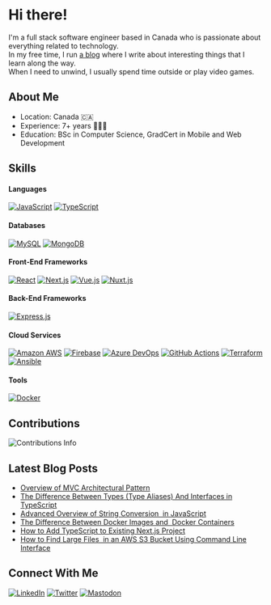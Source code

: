 # Hi there!

I'm a full stack software engineer based in Canada who is passionate about everything related to technology. <br>
In my free time, I run [a blog](https://blog.savetchuk.com/) where I write about interesting things that I learn along the way. <br>
When I need to unwind, I usually spend time outside or play video games.

## About Me
- Location: Canada 🇨🇦
- Experience: 7+ years 🧑🏻‍💻
- Education: BSc in Computer Science, GradCert in Mobile and Web Development

## Skills

#### Languages
[![JavaScript](https://img.shields.io/badge/JavaScript-F0DB4F?style=for-the-badge&logo=javascript&logoColor=323330)](https://github.com/rummyze)
[![TypeScript](https://img.shields.io/badge/TypeScript-007BCD?style=for-the-badge&logo=typescript&logoColor=white)](https://github.com/rummyze)

#### Databases
[![MySQL](https://img.shields.io/badge/MySQL-3E6E93?style=for-the-badge&logo=mysql&logoColor=white)](https://github.com/rummyze)
[![MongoDB](https://img.shields.io/badge/MongoDB-0FA14C?style=for-the-badge&logo=mongodb&logoColor=white)](https://github.com/rummyze)

#### Front-End Frameworks
[![React](https://img.shields.io/badge/React-282c34?style=for-the-badge&logo=react&logoColor=white)](https://github.com/rummyze)
[![Next.js](https://img.shields.io/badge/next.js-282c34?style=for-the-badge&logo=nextdotjs&logoColor=white)](https://github.com/rummyze)
[![Vue.js](https://img.shields.io/badge/Vue.js-35495E?style=for-the-badge&logo=vuedotjs&logoColor=4FC08D)](https://github.com/rummyze)
[![Nuxt.js](https://img.shields.io/badge/nuxt.js-35495E?style=for-the-badge&logo=nuxtdotjs&logoColor=white)](https://github.com/rummyze)

#### Back-End Frameworks
[![Express.js](https://img.shields.io/badge/Express.js-000000?style=for-the-badge&logo=express&logoColor=white)](https://github.com/rummyze)

#### Cloud Services
[![Amazon AWS](https://img.shields.io/badge/Amazon_AWS-FF9900?style=for-the-badge&logo=amazonaws&logoColor=white)](https://github.com/rummyze)
[![Firebase](https://img.shields.io/badge/firebase-F68410?style=for-the-badge&logo=firebase&logoColor=white)](https://github.com/rummyze)
[![Azure DevOps](https://img.shields.io/badge/Azure_DevOps-0078D7?style=for-the-badge&logo=azure-devops&logoColor=white)](https://github.com/rummyze)
[![GitHub Actions](https://img.shields.io/badge/GitHub_Actions-2088FF?style=for-the-badge&logo=github-actions&logoColor=white)](https://github.com/rummyze)
[![Terraform](https://img.shields.io/badge/Terraform-7B42BC?style=for-the-badge&logo=terraform&logoColor=white)](https://github.com/rummyze)
[![Ansible](https://img.shields.io/badge/Ansible-000000?style=for-the-badge&logo=ansible&logoColor=white)](https://github.com/rummyze)

#### Tools
[![Docker](https://img.shields.io/badge/Docker-0091E2?style=for-the-badge&logo=docker&logoColor=white)](https://github.com/rummyze)

<!--
- 🔭 I’m currently working on ...
- 🌱 I’m currently learning ...
- 👯 I’m looking to collaborate on ...
- 🤔 I’m looking for help with ...
- 💬 Ask me about ...
- 📫 How to reach me: ...
- 😄 Pronouns: ...
- ⚡ Fun fact: ...
-->

## Contributions
<img src="https://github-readme-streak-stats.herokuapp.com/?user=rummyze" alt="Contributions Info" />

## Latest Blog Posts
* [Overview of MVC Architectural Pattern](https://blog.savetchuk.com/overview-of-mvc-architectural-pattern)
* [The Difference Between Types (Type Aliases) And Interfaces in TypeScript](https://blog.savetchuk.com/the-difference-between-types-type-aliases-and-interfaces-in-typescript)
* [Advanced Overview of String Conversion  in JavaScript](https://blog.savetchuk.com/advanced-overview-of-string-conversion-in-javascript)
* [The Difference Between Docker Images and  Docker Containers](https://blog.savetchuk.com/the-difference-between-docker-images-and-docker-containers)
* [How to Add TypeScript to Existing Next.js Project](https://blog.savetchuk.com/how-to-add-typescript-to-existing-nextjs-project)
* [How to Find Large Files  in an AWS S3 Bucket Using Command Line Interface](https://blog.savetchuk.com/how-to-find-large-files-in-an-aws-s3-bucket-using-command-line-interface)

## Connect With Me
[![LinkedIn](https://img.shields.io/badge/LinkedIn-0077B5?style=for-the-badge&logo=linkedin&logoColor=white)](https://www.linkedin.com/in/rummyze)
[![Twitter](https://img.shields.io/badge/Twitter-1DA1F2?style=for-the-badge&logo=twitter&logoColor=white)](https://twitter.com/rummyze)
[![Mastodon](https://img.shields.io/badge/Mastodon-6364FF?style=for-the-badge&logo=Mastodon&logoColor=white)](https://mas.to/@rummyze)

